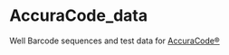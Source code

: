 # AccuraCode_data
Well Barcode sequences and test data for [AccuraCode®](https://github.com/singleron-RD/AccuraCode)
